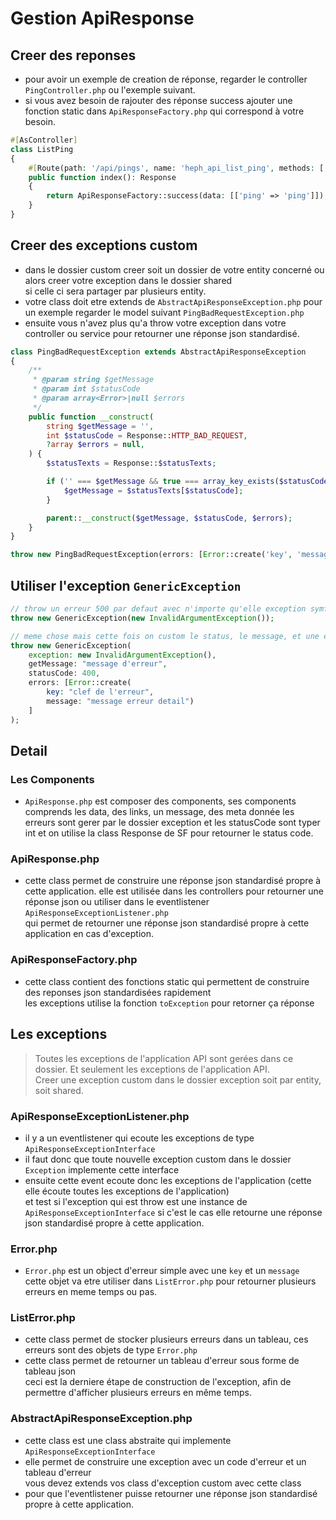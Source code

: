 # Gestion ApiResponse  

## Creer des reponses

- pour avoir un exemple de creation de réponse, regarder le controller `PingController.php` ou l'exemple suivant.
- si vous avez besoin de rajouter des réponse success ajouter une fonction static dans `ApiResponseFactory.php` qui correspond à votre besoin.
```php
#[AsController]
class ListPing
{
    #[Route(path: '/api/pings', name: 'heph_api_list_ping', methods: ['GET'])]
    public function index(): Response
    {
        return ApiResponseFactory::success(data: [['ping' => 'ping']]);
    }
}
```

## Creer des exceptions custom

- dans le dossier custom creer soit un dossier de votre entity concerné ou alors creer votre exception dans le dossier shared  
  si celle ci sera partager par plusieurs entity.
- votre class doit etre extends de `AbstractApiResponseException.php` pour un exemple regarder le model suivant `PingBadRequestException.php`
- ensuite vous n'avez plus qu'a throw votre exception dans votre controller ou service pour retourner une réponse json standardisé.
```php
class PingBadRequestException extends AbstractApiResponseException
{
    /**
     * @param string $getMessage
     * @param int $statusCode
     * @param array<Error>|null $errors
     */
    public function __construct(
        string $getMessage = '',
        int $statusCode = Response::HTTP_BAD_REQUEST,
        ?array $errors = null,
    ) {
        $statusTexts = Response::$statusTexts;

        if ('' === $getMessage && true === array_key_exists($statusCode, $statusTexts)) {
            $getMessage = $statusTexts[$statusCode];
        }

        parent::__construct($getMessage, $statusCode, $errors);
    }
}

throw new PingBadRequestException(errors: [Error::create('key', 'message'), Error::create('key', 'message'), Error::create('key', 'message')]);
```

## Utiliser l'exception `GenericException`  

```php
// throw un erreur 500 par defaut avec n'importe qu'elle exception symfony
throw new GenericException(new InvalidArgumentException());

// meme chose mais cette fois on custom le status, le message, et une erreur detaillée
throw new GenericException(
    exception: new InvalidArgumentException(),
    getMessage: "message d'erreur",
    statusCode: 400,
    errors: [Error::create(
        key: "clef de l'erreur",
        message: "message erreur detail")
    ]
);
```

## Detail

### Les Components

- `ApiResponse.php` est composer des components, ses components comprends les data, des links, un message, des meta donnée
les erreurs sont gerer par le dossier exception et les statusCode sont typer int et on utilise la class Response de SF pour retourner le status code.

### ApiResponse.php  

- cette class permet de construire une réponse json standardisé propre à cette application.
elle est utilisée dans les controllers pour retourner une réponse json ou utiliser dans le eventlistener `ApiResponseExceptionListener.php`  
qui permet de retourner une réponse json standardisé propre à cette application en cas d'exception.

### ApiResponseFactory.php  

- cette class contient des fonctions static qui permettent de construire des reponses json standardisées rapidement  
les exceptions utilise la fonction `toException` pour retorner ça réponse

## Les exceptions  

> Toutes les exceptions de l'application API sont gerées dans ce dossier. 
> Et seulement les exceptions de l'application API.  
> Creer une exception custom dans le dossier exception soit par entity, soit shared.

### ApiResponseExceptionListener.php  

- il y a un eventlistener qui ecoute les exceptions de type `ApiResponseExceptionInterface`  
- il faut donc que toute nouvelle exception custom dans le dossier `Exception` implemente cette interface  
- ensuite cette event ecoute donc les exceptions de l'application (cette elle écoute toutes les exceptions de l'application)  
et test si l'exception qui est throw est une instance de `ApiResponseExceptionInterface` si c'est le cas elle retourne une réponse  
json standardisé propre à cette application.  

### Error.php  
 
- `Error.php` est un object d'erreur simple avec une `key` et un `message`  
cette objet va etre utiliser dans `ListError.php` pour retourner plusieurs erreurs en meme temps ou pas.  

### ListError.php  

- cette class permet de stocker plusieurs erreurs dans un tableau, ces erreurs sont des objets de type `Error.php`  
- cette class permet de retourner un tableau d'erreur sous forme de tableau json  
ceci est la derniere étape de construction de l'exception, afin de permettre d'afficher plusieurs erreurs en même temps.  

### AbstractApiResponseException.php  

- cette class est une class abstraite qui implemente `ApiResponseExceptionInterface`  
- elle permet de construire une exception avec un code d'erreur et un tableau d'erreur  
vous devez extends vos class d'exception custom avec cette class  
- pour que l'eventlistener puisse retourner une réponse json standardisé propre à cette application.
